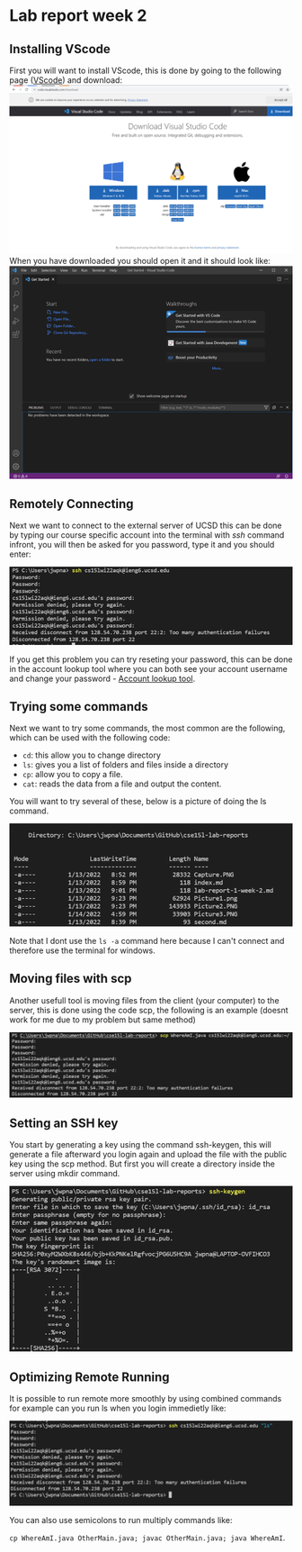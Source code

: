 # Lab report week 2

## Installing VScode

First you will want to install VScode, this is done by going to the following page ([VScode](https://code.visualstudio.com/)) and download:
![Image](Picture2.PNG)
When you have downloaded you should open it and it should look like:
![Image](Picture1.png)

## Remotely Connecting

Next we want to connect to the external server of UCSD this can be done by typing our course specific account into the terminal with *ssh* command infront, you will then be asked for you password, type it and you should enter:

![Image](Picture3.PNG)

If you get this problem you can try reseting your password, this can be done in the account lookup tool where you can both see your account username and change your password - [Account lookup tool](https://sdacs.ucsd.edu/~icc/index.php).


## Trying some commands

Next we want to try some commands, the most common are the following, which can be used with the following code:

* `cd`: this allow you to change directory
* `ls`: gives you a list of folders and files inside a directory
* `cp`: allow you to copy a file.
* `cat`: reads the data from a file and output the content.


You will want to try several of these, below is a picture of doing the ls command.

![Image](Picture4.PNG)

Note that I dont use the `ls -a` command here because I can't connect and therefore use the terminal for windows.

## Moving files with scp

Another usefull tool is moving files from the client (your computer) to the server, this is done using the code scp, the following is an example (doesnt work for me due to my problem but same method)

![Image](Picture5.PNG)

## Setting an SSH key
You start by generating a key using the command ssh-keygen, this will generate a file afterward you login again and upload the file with the public key using the scp method. But first you will create a directory inside the server using mkdir command.

![Image](Picture6.PNG)

## Optimizing Remote Running
It is possible to run remote more smoothly by using combined commands for example can you run ls when you login immedietly like:

![Image](Picture7.PNG)

You can also use semicolons to run multiply commands like:

`cp WhereAmI.java OtherMain.java; javac OtherMain.java; java WhereAmI`.
